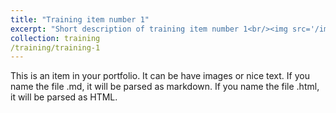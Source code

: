 ```yaml
---
title: "Training item number 1"
excerpt: "Short description of training item number 1<br/><img src='/images/500x300.png'>"
collection: training
/training/training-1
---
```


This is an item in your portfolio. It can be have images or nice text. If you name the file .md, it will be parsed as markdown. If you name the file .html, it will be parsed as HTML.
